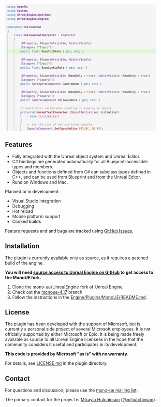 <img src="code.png" width="500" style="align: center"/>

## Features

* Fully integrated with the Unreal object system and Unreal Editor.
* C# bindings are generated automatically for all Blueprint-accessible types and members.
* Objects and functions defined from C# can subclass types defined in C++, and can be used from Blueprint and from the Unreal Editor.
* Runs on Windows and Mac.

Planned or in development:

* Visual Studio integration
* Debugging
* Hot reload
* Mobile platform support
* Cooked builds

Feature requests and and bugs are tracked using [GitHub Issues](https://github.com/mono-ue/UnrealEngine/issues). 

## Installation

The plugin is currently available only as source, as it requires a patched build of the engine.

**You will need [source access to Unreal Engine on GitHub](https://www.unrealengine.com/ue4-on-github) to get access to the MonoUE fork.**

1. Clone the [mono-ue/UnrealEngine](https://github.com/mono-ue/UnrealEngine) fork of Unreal Engine
2. Check out the [monoue-4.17](https://github.com/mono-ue/UnrealEngine/tree/monoue-4.17) branch
3. Follow the instructions in the [Engine/Plugins/MonoUE/README.md](https://github.com/mono-ue/UnrealEngine/blob/monoue-4.16/Engine/Plugins/MonoUE/README.md#setup).

## License

The plugin has been developed with the support of Microsoft, but is currently a personal side project of several Microsoft employees. It is not officially supported by either Microsoft or Epic. It is being made freely available as source to all Unreal Engine licensees in the hope that the community considers it useful and participates in its development.

**This code is provided by Microsoft "as is" with no warranty**.

For details, see [LICENSE.md](https://github.com/mono-ue/UnrealEngine/blob/monoue-4.16/Engine/Plugins/MonoUE/LICENSE.md) in the plugin directory.

## Contact

For questions and discussion, please use the [mono-ue mailing list](https://lists.dot.net/mailman/listinfo/mono-ue).

The primary contact for the project is [Mikayla Hutchinson](https://github.com/mhutch) ([@mjhutchinson](https://twitter.com/mjhutchinson)).
